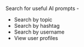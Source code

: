 Search for useful AI prompts - 
- Search by topic
- Search by hashtag
- Search by username
- View user profiles
